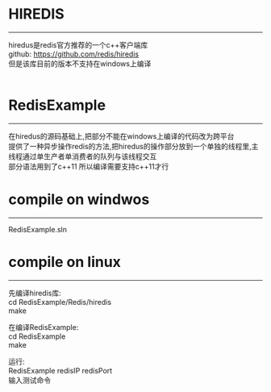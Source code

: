 ﻿# HIREDIS
------------------------------------------
hiredus是redis官方推荐的一个c++客户端库<br>
github: https://github.com/redis/hiredis<br>
但是该库目前的版本不支持在windows上编译<br>
<br>

# RedisExample
------------------------------------------
在hiredus的源码基础上,把部分不能在windows上编译的代码改为跨平台<br>
提供了一种异步操作redis的方法,把hiredus的操作部分放到一个单独的线程里,主线程通过单生产者单消费者的队列与该线程交互<br>
部分语法用到了c++11 所以编译需要支持c++11才行<br>

# compile on windwos
------------------------------------------
RedisExample.sln

# compile on linux
------------------------------------------
先编译hiredis库:<br>
cd RedisExample/Redis/hiredis<br>
make<br>

在编译RedisExample:<br>
cd RedisExample<br>
make<br>

运行:<br>
RedisExample redisIP redisPort<br>
输入测试命令<br>
